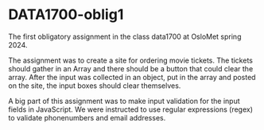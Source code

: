 # DATA1700-oblig1
 The first obligatory assignment in the class data1700 at OsloMet spring 2024.

 The assignment was to create a site for ordering movie tickets. The tickets should gather in an Array and there should be a button that could clear the array. 
 After the input was collected in an object, put in the array and posted on the site, the input boxes should clear themselves.

A big part of this assignment was to make input validation for the input fields in JavaScript. We were instructed to use regular expressions (regex) to validate phonenumbers and email addresses.
